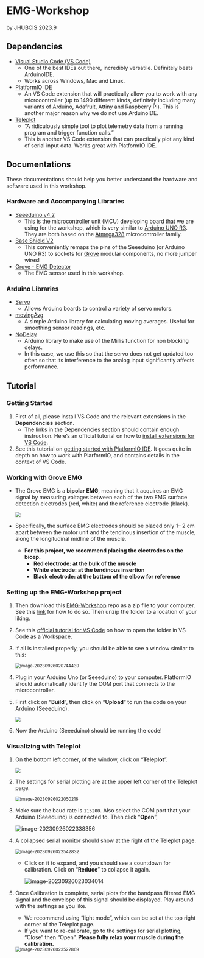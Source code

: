 # EMG-Workshop

by JHUBCIS 2023.9

## Dependencies

- [Visual Studio Code (VS Code)](https://code.visualstudio.com/) 
  - One of the best IDEs out there, incredibly versatile. Definitely beats ArduinoIDE.
  - Works across Windows, Mac and Linux.
- [PlatformIO IDE](https://marketplace.visualstudio.com/items?itemName=platformio.platformio-ide) 
  - An VS Code extension that will practically allow you to work with any microcontroller (up to 1490 different kinds, definitely including many variants of Arduino, Adafruit, Attiny and Raspberry Pi). This is another major reason why we do not use ArduinoIDE.
- [Teleplot](https://marketplace.visualstudio.com/items?itemName=alexnesnes.teleplot)
  - “A ridiculously simple tool to plot telemetry data from a running program and trigger function calls.”
  - This is another VS Code extension that can practically plot any kind of serial input data. Works great with PlatformIO IDE.



## Documentations 

These documentations should help you better understand the hardware and software used in this workshop.

### Hardware and Accompanying Libraries

- [Seeeduino v4.2](https://wiki.seeedstudio.com/Seeeduino_v4.2/) 
  - This is the microcontroller unit (MCU) developing board that we are using for the workshop, which is very similar to [Arduino UNO R3](https://docs.arduino.cc/hardware/uno-rev3). They are both based on the [Atmega328](https://en.wikipedia.org/wiki/ATmega328) microcontroller family.
- [Base Shield V2](https://wiki.seeedstudio.com/Base_Shield_V2/) 
  - This conveniently remaps the pins of the Seeeduino (or Arduino UNO R3) to sockets for [Grove](https://wiki.seeedstudio.com/Grove_System/) modular components, no more jumper wires!
- [Grove - EMG Detector](https://wiki.seeedstudio.com/Grove-EMG_Detector/) 
  - The EMG sensor used in this workshop.

### Arduino Libraries

- [Servo](https://github.com/arduino-libraries/Servo)
  - Allows Arduino boards to control a variety of servo motors.
- [movingAvg](https://github.com/JChristensen/movingAvg?utm_source=platformio&utm_medium=piohome)
  - A simple Arduino library for calculating moving averages. Useful for smoothing sensor readings, etc.
- [NoDelay](https://github.com/M-tech-Creations/NoDelay?utm_source=platformio&utm_medium=piohome)
  - Arduino library to make use of the Millis function for non blocking delays.
  - In this case, we use this so that the servo does not get updated too often so that its interference to the analog input significantly affects performance.



## Tutorial

### Getting Started

1. First of all, please install VS Code and the relevant extensions in the **Dependencies** section.
   - The links in the Dependencies section should contain enough instruction. Here’s an official tutorial on how to [install extensions for VS Code](https://code.visualstudio.com/docs/editor/extension-marketplace#:~:text=You%20can%20browse%20and%20install,on%20the%20VS%20Code%20Marketplace.).
2. See this tutorial on [getting started with PlatformIO IDE](https://dronebotworkshop.com/platformio/). It goes quite in depth on how to work with PlarformIO, and contains details in the context of VS Code.

### Working with Grove EMG

- The Grove EMG is a **bipolar EMG**, meaning that it acquires an EMG signal by measuring voltages between each of the two EMG surface detection electrodes (red, white) and the reference electrode (black). 

  <img src="https://cdnintech.com/media/chapter/40131/1512345123/media/image15.png" style="zoom: 80%;" />

- Specifically, the surface EMG electrodes should be placed only  1– 2 cm apart between the motor unit and the tendinous insertion of the muscle, along the  longitudinal midline of the muscle. 

  - **For this project, we recommend placing the electrodes on the bicep.** 
    - **Red electrode: at the bulk of the muscle**
    - **White electrode: at the tendinous insertion**
    - **Black electrode: at the bottom of the elbow for reference**

### Setting up the EMG-Workshop project

1. Then download this [EMG-Workshop](https://github.com/JHUBCIS/EMG-Workshop) repo as a zip file to your computer. See this [link](https://docs.github.com/en/repositories/working-with-files/using-files/downloading-source-code-archives#downloading-source-code-archives) for how to do so. Then unzip the folder to a location of your liking.

2. See this [official tutorial for VS Code](https://code.visualstudio.com/docs/introvideos/basics) on how to open the folder in VS Code as a Workspace. 

3. If all is installed properly, you should be able to see a window similar to this:

   <img src="z_README/image-20230926020744439.png" alt="image-20230926020744439" style="zoom:80%;" />

4. Plug in your Arduino Uno (or Seeeduino) to your computer. PlatformIO should automatically identify the COM port that connects to the microcontroller. 

5. First click on “**Build**”, then click on “**Upload**” to run the code on your Arduino (Seeeduino).

   <img src="z_README/image-20230926020744439-1.png" style="zoom:80%;" />

6. Now the Arduino (Seeeduino) should be running the code!

### Visualizing with Teleplot

1. On the bottom left corner, of the window, click on “**Teleplot**”.

   <img src="z_README/image-20230926020744439-2.png" style="zoom:80%;" />

2. The settings for serial plotting are at the upper left corner of the Teleplot page. 

   <img src="z_README/image-20230926022050216.png" alt="image-20230926022050216" style="zoom:80%;" />

3. Make sure the baud rate is `115200`. Also select the COM port that your Arduino (Seeeduino) is connected to. Then click “**Open**”,

   ![image-20230926022338356](z_README/image-20230926022338356.png)

4. A collapsed serial monitor should show at the right of the Teleplot page. 

   <img src="z_README/image-20230926022542832.png" alt="image-20230926022542832" style="zoom:80%;" />

   - Click on it to expand, and you should see a countdown for calibration. Click on “**Reduce**” to collapse it again.

     ![image-20230926023034014](z_README/image-20230926023034014.png)

5. Once Calibration is complete, serial plots for the bandpass filtered EMG signal and the envelope of this signal should be displayed. Play around with the settings as you like.

   - We recommend using “light mode”, which can be set at the top right corner of the Teleplot page. 
   - If you want to re-calibrate, go to the settings for serial plotting, “Close” then “Open”. **Please fully relax your muscle during the calibration.** 

   <img src="z_README/image-20230926023522869.png" alt="image-20230926023522869" style="zoom:80%;" />